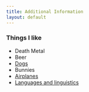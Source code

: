```yaml
---
title: Additional Information
layout: default
---
```




### Things I like

- Death Metal
- Beer
- [Dogs](dogs.html)
- Bunnies
- [Airplanes](planes.html)
- [Languages and linguistics](langling.html)
